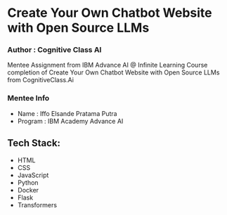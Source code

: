 # Create Your Own Chatbot Website with Open Source LLMs
### Author : Cognitive Class AI

Mentee Assignment from IBM Advance AI @ Infinite Learning Course completion of Create Your Own Chatbot Website with Open Source LLMs from CognitiveClass.Ai

### Mentee Info
- Name    : Iffo Elsande Pratama Putra
- Program : IBM Academy Advance AI

## Tech Stack:
- HTML
- CSS
- JavaScript
- Python
- Docker
- Flask
- Transformers
